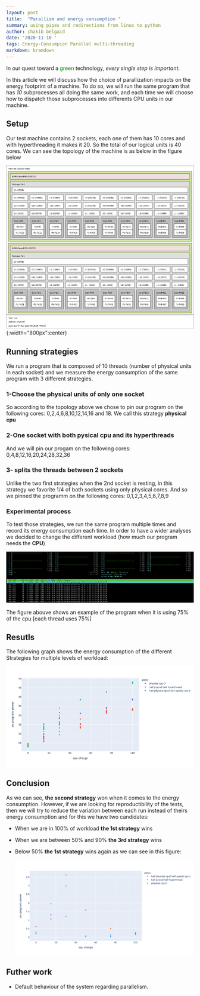 ```yaml
---
layout: post
title:  "Parallism and energy consumption "
summary: using pipes and redirections from linux to python 
author: chakib belgaid
date: '2020-11-10 '
tags: Energy-Consumpion Parallel multi-threading 
markdown: kramdown
---
```


In our quest toward a <span style="color:green">green</span> technology, *every single step is important*.

In this article we will discuss how the choice of parallization impacts on the energy footprint of a machine.
To do so, we will run the same program that has *10* subprocesses all doing the same work, and each time we will choose how to dispatch those subprocesses into differents CPU units in our machine.

## Setup

Our test machine contains 2 sockets, each one of them has 10 cores and with hyperthreading it makes it 20.
So the total of our logical units is 40 cores.
We can see the topology of the machine is as below in the figure below

![topology](/assets/parallel-strategies/topology.png){:width="800px":center}


## Running strategies

We run a program that is composed of 10 threads (number of physical units in each socket) and we measure the energy consumption of the same program with 3 different strategies.

### 1-Choose the physical units of only one socket

So according to the topology above we chose to pin our program on the following cores: 0,2,4,6,8,10,12,14,16 and 18.
We call this strategy **physical cpu**

### 2-One socket with both pysical cpu and its hyperthreads

And we will pin our progam on the following cores: 0,4,8,12,16,20,24,28,32,36

### 3- splits the threads between 2 sockets

Unlike the two first strategies when the 2nd socket is resting, in this strategy we favorite 1/4 of both sockets using only physical cores.
And so we pinned the programm on the following cores: 0,1,2,3,4,5,6,7,8,9

### Experimental process

To test those strategies, we run the same program multiple times and record its energy consumption each time.
In order to have a wider analyses we decided to change the different workload (how much our program needs the **CPU**)

![htop](/assets/parallel-strategies/htop.png)

The figure abouve shows an example of the program when it is using 75% of the cpu [each thread uses 75%]

## Resutls

The following graph shows the energy consumption of the different Strategies for multiple levels of workload:

![plot](/assets/parallel-strategies/plot.png)

## Conclusion

As we can see, **the second strategy** won when it comes to the energy consumption.
However, if we are looking for reproductibility of the tests, then we will try to reduce the variation between each run instead of theirs energy consumption and for this we have two candidates:

- When we are in 100% of workload **the 1st strategy** wins
- When we are between 50% and 90% **the 3rd strategy** wins
- Below 50% **the 1st strategy** wins again
  as we can see in this figure:

  ![plot](/assets/parallel-strategies/parallel_strategies_std.png)

## Futher work

- Default behaviour of the system regarding parallelism.

